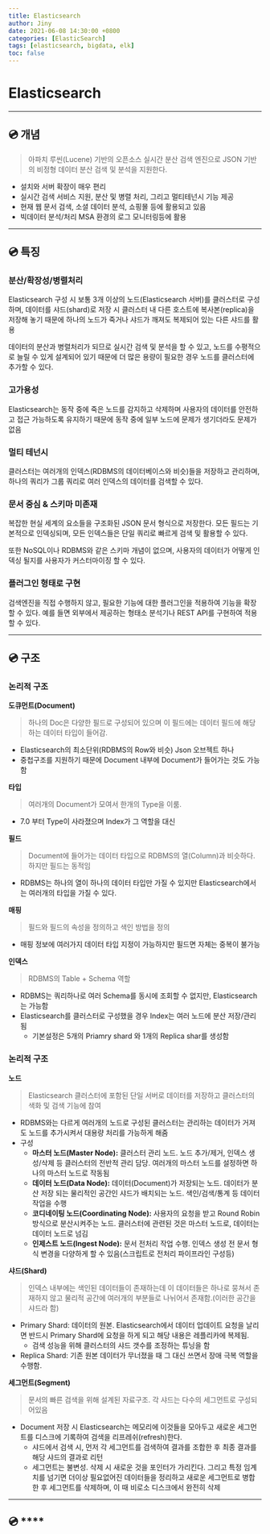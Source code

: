 ```yaml
---
title: Elasticsearch
author: Jiny
date: 2021-06-08 14:30:00 +0800
categories: [ElasticSearch]
tags: [elasticsearch, bigdata, elk]
toc: false
---
```

 
# Elasticsearch

___

## 💿 **개념**

> 아파치 루씬(Lucene) 기반의 오픈소스 실시간 분산 검색 엔진으로 JSON 기반의 비정형 데이터 분산 검색 및 분석을 지원한다.

- 설치와 서버 확장이 매우 편리
- 실시간 검색 서비스 지원, 분산 및 병렬 처리, 그리고 멀티테넌시 기능 제공
- 현재 웹 문서 검색, 소셜 데이터 분석, 쇼핑몰 등에 활용되고 있음
- 빅데이터 분석/처리 MSA 환경의 로그 모니터링등에 활용

___

## 💿 **특징**

### **분산/확장성/병렬처리**

Elasticsearch 구성 시 보통 3개 이상의 노드(Elasticsearch 서버)를 클러스터로 구성하며, 데이터를 샤드(shard)로 저장 시 클러스터 내 다른 호스트에 복사본(replica)을 저장해 놓기 때문에 하나의 노드가 죽거나 샤드가 깨져도 복제되어 있는 다른 샤드를 활용

데이터의 분산과 병렬처리가 되므로 실시간 검색 및 분석을 할 수 있고, 노드를 수평적으로 늘릴 수 있게 설계되어 있기 때문에 더 많은 용량이 필요한 경우 노드를 클러스터에 추가할 수 있다.

### **고가용성**

Elasticsearch는 동작 중에 죽은 노드를 감지하고 삭제하며 사용자의 데이터를 안전하고 접근 가능하도록 유지하기 때문에 동작 중에 일부 노드에 문제가 생기더라도 문제가 없음

### **멀티 테넌시**

클러스터는 여러개의 인덱스(RDBMS의 데이터베이스와 비슷)들을 저장하고 관리하며, 하나의 쿼리가 그룹 쿼리로 여러 인덱스의 데이터를 검색할 수 있다.

### **문서 중심 & 스키마 미존재**

복잡한 현실 세계의 요소들을 구조화된 JSON 문서 형식으로 저장한다. 모든 필드는 기본적으로 인덱싱되며, 모든 인덱스들은 단일 쿼리로 빠르게 검색 및 활용할 수 있다.

또한 NoSQL이나 RDBMS와 같은 스키마 개념이 없으며, 사용자의 데이터가 어떻게 인덱싱 될지를 사용자가 커스터마이징 할 수 있다.

### **플러그인 형태로 구현**

검색엔진을 직접 수행하지 않고, 필요한 기능에 대한 플러그인을 적용하여 기능을 확장할 수 있다. 예를 들면 외부에서 제공하는 형태소 분석기나 REST API를 구현하여 적용할 수 있다.

___

## 💿 **구조**

### **논리적 구조**

**도큐먼트(Document)**

> 하나의 Doc은 다양한 필드로 구성되어 있으며 이 필드에는 데이터 필드에 해당하는 데이터 타입이 들어감.

- Elasticsearch의 최소단위(RDBMS의 Row와 비슷) Json 오브젝트 하나
- 중첩구조를 지원하기 때문에 Document 내부에 Document가 들어가는 것도 가능함

**타입**

> 여러개의 Document가 모여서 한개의 Type을 이룸. 

- 7.0 부터 Type이 사라졌으며 Index가 그 역할을 대신

**필드**

> Document에 들어가는 데이터 타입으로 RDBMS의 열(Column)과 비슷하다. 하지만 필드는 동적임

- RDBMS는 하나의 열이 하나의 데이터 타입만 가질 수 있지만 Elasticsearch에서는 여러개의 타입을 가질 수 있다.

**매핑**

> 필드와 필드의 속성을 정의하고 색인 방법을 정의

- 매핑 정보에 여러가지 데이터 타입 지정이 가능하지만 필드면 자체는 중복이 불가능

**인덱스**

> RDBMS의 Table + Schema 역할

- RDBMS는 쿼리하나로 여러 Schema를 동시에 조회할 수 없지만, Elasticsearch는 가능함
- Elasticsearch를 클러스터로 구성했을 경우 Index는 여러 노드에 분산 저장/관리 됨
  - 기본설정은 5개의 Priamry shard 와 1개의 Replica shar를 생성함

### **논리적 구조**

**노드**

> Elasticsearch 클러스터에 포함된 단일 서버로 데이터를 저장하고 클러스터의 색화 및 검색 기능에 참여

- RDBMS와는 다르게 여러개의 노드로 구성된 클러스터는 관리하는 데이터가 거져도 노드를 추가시켜서 대용량 처리를 가능하게 해줌
- 구성
  - **마스터 노드(Master Node):** 클러스터 관리 노드. 노드 추가/제거, 인덱스 생성/삭제 등 클러스터의 전반적 관리 담당. 여러개의 마스터 노드를 설정하면 하나의 마스터 노드로 작동됨
  - **데이터 노드(Data Node):** 데이터(Document)가 저장되는 노드. 데이터가 분산 저장 되는 물리적인 공간인 샤드가 배치되는 노드. 색인/검색/통계 등 데이터 작업을 수행
  - **코디네이팅 노드(Coordinating Node):** 사용자의 요청을 받고 Round Robin 방식으로 분산시켜주는 노드. 클러스터에 관련된 것은 마스터 노드로, 데이터는 데이터 노드로 넘김
  - **인제스트 노드(Ingest Node):** 문서 전처리 작업 수행. 인덱스 생성 전 문서 형식 변경을 다양하게 할 수 있음(스크립트로 전처리 파이프라인 구성등)

**샤드(Shard)**

> 인덱스 내부에는 색인된 데이터들이 존재하는데 이 데이터들은 하나로 뭉쳐서 존재하지 않고 물리적 공간에 여러개의 부분들로 나뉘어서 존재함.(이러한 공간을 샤드라 함)

- Primary Shard: 데이터의 원본. Elasticsearch에서 데이터 업데이트 요청을 날리면 반드시 Primary Shard에 요청을 하게 되고 해당 내용은 레플리카에 복제됨.
  - 검색 성능을 위해 클러스터의 샤드 갯수를 조정하는 튜닝을 함
- Replica Shard: 기존 원본 데이터가 무너졌을 때 그 대신 쓰면서 장애 극복 역할을 수행함. 

**세그먼트(Segment)**

> 문서의 빠른 검색을 위해 설계된 자료구조. 각 샤드는 다수의 세그먼트로 구성되어있음

- Document 저장 시 Elasticsearch는 메모리에 이것들을 모아두고 새로운 세그먼트를 디스크에 기록하여 검색을 리프레쉬(refresh)한다. 
  - 샤드에서 검색 시, 먼저 각 세그먼트를 검색하여 결과를 조합한 후 최종 결과를 해당 샤드의 결과로 리턴
  - 세그먼트는 불변성. 삭제 시 새로운 것을 포인터가 가리킨다. 그리고 특정 임계치를 넘기면 더이상 필요없어진 데이터들을 정리하고 새로운 세그먼트로 병합 한 후 세그먼트를 삭제하며, 이 때 비로소 디스크에서 완전히 삭제

___

## 💿 ****



